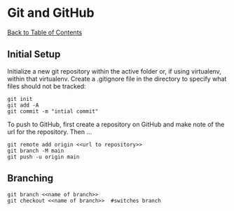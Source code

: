 # Git and GitHub

[Back to Table of Contents](./index.md)

## Initial Setup
Initialize a new git repository within the active folder or, if using virtualenv, within that virtualenv. Create a .gitignore file in the directory to specify what files should not be tracked:  

    git init
    git add -A
    git commit -m "intial commit"

To push to GitHub, first create a repository on GitHub and make note of the url for the repository.  Then ...  

    git remote add origin <<url to repository>>
    git branch -M main
    git push -u origin main

## Branching
    git branch <<name of branch>>  
    git checkout <<name of branch>>  #switches branch
